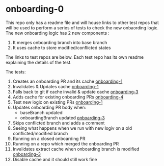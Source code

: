 # onboarding-0

This repo only has a readme file and will house links to other test repos that will be used to perform a series of tests to check the new onbaording logic.
The new onboarding logic has 2 new components :
1. It merges onboarding branch into base branch 
2. It uses cache to store modified/conflicted states

The links to test repos are below. Each test repo has its own readme explaining the details of the test.

The tests:
1. Creates an onboarding PR and its cache [onboarding-1](https://github.com/RahulGautamSingh-testing/onboarding-1)
2. Invalidates & Updates cache  [onboarding-1](https://github.com/RahulGautamSingh-testing/onboarding-1)
3. Falls back to git if cache invalid & update cache [onboarding-3](https://github.com/RahulGautamSingh-testing/onboarding-3)
4. Adds cache for existing onboarding PRs [onboarding-4](https://github.com/RahulGautamSingh-testing/onboarding-4)
5. Test new logic on existing PRs [onboarding-1](https://github.com/RahulGautamSingh-testing/onboarding-1)
6. Updates onboarding PR body when:
    - baseBranch updated
    - onboardingBranch updated [onboarding-3](https://github.com/RahulGautamSingh-testing/onboarding-3)
7. Skips conflicted branch and adds a comment
8. Seeing what happens when we run with new logiv on a old conflicted/modified branch 
9. Running on a closed onboarding PR
10. Running on a repo which merged the onboarding PR
11. Invalidates extract cache when onboarding branch is modified [onboarding-3](https://github.com/RahulGautamSingh-testing/onboarding-3)
12. Disable cache and it should still work fine
